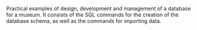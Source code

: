 Practical examples of design, development and management of a database for a museum. It consists of the SQL commands for the creation of the database schema, as well as
the commands for importing data.
